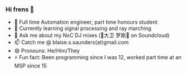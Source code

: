 ### Hi frens 👋

- 🔭 Full time Automation engineer, part time honours student
- 🌱 Currently learning signal processing and ray marching
- 💬 Ask me about my NxC DJ mixes (🌸大卫 罗斯🌸 on Soundcloud)
- 📫 Catch me @ blaise.s.saunders(at)gmail.com
- 😄 Pronouns: He/Him/They
- ⚡ Fun fact: Been programming since I was 12, worked part time at an MSP since 15
